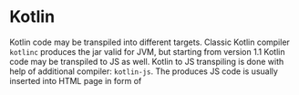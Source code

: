 # Kotlin

Kotlin code may be transpiled into different targets. Classic Kotlin compiler <code>kotlinc</code> produces the jar valid for JVM, but starting from version 1.1 Kotlin code may be transpiled to JS as well. Kotlin to JS transpiling is done with help of additional compiler: <code>kotlin-js</code>. The produces JS code is usually inserted into HTML page in form of <script> tags and executed as natural JavaScript.
  
The following gradle targets JS by utilizing <code>kotlin2js</code> plugin:
``` gradle
buildscript {
    ext.kotlin_version = '1.3.10'
}
repositories {
    mavenCentral()
}

dependencies {
    implementation "org.jetbrains.kotlin:kotlin-stdlib-js:$kotlin_version"
    testCompile "org.jetbrains.kotlin:kotlin-test-js"
}
```

